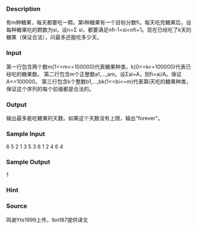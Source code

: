 
### Description
有m种糖果，每天都要吃一颗。第i种糖果有一个目标分数fi。每天吃完糖果后，设每种糖果吃的颗数为si，设n=Σ
si，都要满足nfi-1<si<nfi+1。现在已经吃了k天的糖果（保证合法），问最多还能吃多少天。

### Input
第一行包含两个数m(1<=m<=100000)代表糖果种类，k(0<=k<=100000)代表已经吃的糖果数。
第二行包含m个正整数a1,…,am。设Σai=A，则fi=ai/A。保证A<=100000。
第三行包含k个整数b1,…,bk(1<=bi<=m)代表第i天吃的糖果种类，保证这个序列的每个前缀都是合法的。
### Output
输出最多能吃糖果的天数。如果这个天数没有上限，输出"forever"。
### Sample Input
6 5
2 1 3 5 3 6
1 2 4 6 4
### Sample Output
1
### Hint

### Source
鸣谢Yts1999上传，lbn187提供译文